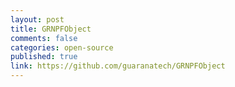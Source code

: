 ```yaml
---
layout: post
title: GRNPFObject
comments: false
categories: open-source
published: true
link: https://github.com/guaranatech/GRNPFObject
---
```



